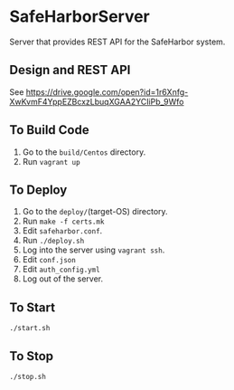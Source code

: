 # SafeHarborServer
Server that provides REST API for the SafeHarbor system.
## Design and REST API
See https://drive.google.com/open?id=1r6Xnfg-XwKvmF4YppEZBcxzLbuqXGAA2YCIiPb_9Wfo
## To Build Code
1. Go to the <code>build/Centos</code> directory.
2. Run <code>vagrant up</code>

## To Deploy
1. Go to the <code>deploy/</code>(target-OS) directory.
2. Run <code>make -f certs.mk</code>
3. Edit <code>safeharbor.conf</code>.
4. Run <code>./deploy.sh</code>
5. Log into the server using <code>vagrant ssh</code>.
6. Edit <code>conf.json</code>
7. Edit <code>auth_config.yml</code>
8. Log out of the server.

## To Start
<code>./start.sh</code>

## To Stop
<code>./stop.sh</code>
